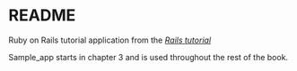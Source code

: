 README
======

Ruby on Rails tutorial application from the [*Rails tutorial*](http://railstutorial.org/)

Sample_app starts in chapter 3 and is used throughout the rest of the book.
